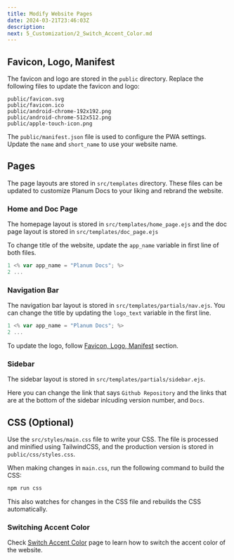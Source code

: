 ```yaml
---
title: Modify Website Pages
date: 2024-03-21T23:46:03Z
description:
next: 5_Customization/2_Switch_Accent_Color.md
---
```


## Favicon, Logo, Manifest

The favicon and logo are stored in the `public` directory. Replace the following files to update the favicon and logo:

```text
public/favicon.svg
public/favicon.ico
public/android-chrome-192x192.png
public/android-chrome-512x512.png
public/apple-touch-icon.png
```

The `public/manifest.json` file is used to configure the PWA settings. Update the `name` and `short_name` to use your website name.

## Pages

The page layouts are stored in `src/templates` directory. These files can be updated to customize Planum Docs to your liking and rebrand the website.

### Home and Doc Page

The homepage layout is stored in `src/templates/home_page.ejs` and the doc page layout is stored in `src/templates/doc_page.ejs`

To change title of the website, update the `app_name` variable in first line of both files.

```javascript
1 <% var app_name = "Planum Docs"; %>
2 ...
```

### Navigation Bar

The navigation bar layout is stored in `src/templates/partials/nav.ejs`. You can change the title by updating the `logo_text` variable in the first line.

```javascript
1 <% var app_name = "Planum Docs"; %>
2 ...
```

To update the logo, follow [Favicon, Logo, Manifest](#favicon%2C-logo%2C-manifest) section.

### Sidebar

The sidebar layout is stored in `src/templates/partials/sidebar.ejs`.

Here you can change the link that says `Github Repository` and the links that are at the bottom of the sidebar inlcuding version number, and `Docs`.

## CSS (Optional)

Use the `src/styles/main.css` file to write your CSS. The file is processed and minified using TailwindCSS, and the production version is stored in `public/css/styles.css`.

When making changes in `main.css`, run the following command to build the CSS:

```bash
npm run css
```

This also watches for changes in the CSS file and rebuilds the CSS automatically.

### Switching Accent Color

Check [Switch Accent Color](/5_Customization/2_Switch_Accent_Color.html) page to learn how to switch the accent color of the website.
